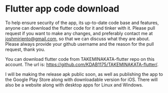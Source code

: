 # Flutter app code download

To help ensure security of the app, its up-to-date code base and features, anyone can download the flutter code for it and tinker with it. Please pull request if you want to make any changes, and preferably contact me at joshmiriento@gmail.com, so that we can discuss what they are about. Please always provide your github username and the reason for the pull request, thank you.

You can download flutter code from TAKEMINAKATA-flutter repo on this account. The url is: https://github.com/KDAB1175/TAKEMINAKATA-flutter/. 

I will be making the release apk public soon, as well as publishing the app to the Google Play Store along with downloadable version for iOS. There will also be a website along with desktop apps for Linux and Windows.

